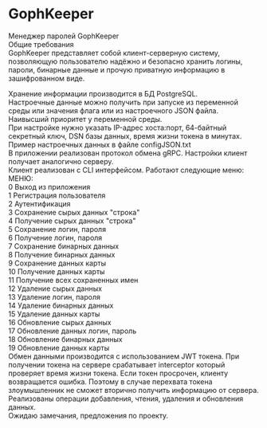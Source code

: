 # GophKeeper
Менеджер паролей GophKeeper  
Общие требования  
GophKeeper представляет собой клиент-серверную систему, позволяющую пользователю надёжно и безопасно хранить логины, пароли, бинарные данные и прочую приватную информацию в зашифрованном виде.  

Хранение информации производится в БД PostgreSQL.  
Настроечные данные можно получить при запуске из переменной среды или значения флага или из настроечного JSON файла. Наивысший приоритет у переменной среды.  
При настройке нужно указать IP-адрес хоста:порт, 64-байтный секретный ключ, DSN базы данных, время жизни токена в минутах.  
Пример настроечных данных в файле configJSON.txt  
В приложении реализован протокол обмена gRPC. Настройки клиент получает аналогично серверу.  
Клиент реализован с CLI интерфейсом. Работают следующие меню:  
МЕНЮ:  
0 Выход из приложения  
1 Регистрация пользователя  
2 Аутентификация  
3 Сохранение сырых данных "строка"  
4 Получение сырых данных "строка"  
5 Сохранение логин, пароля  
6 Получение логин, пароля  
7 Сохранение бинарных данных  
8 Получение бинарных данных  
9 Сохранение данных карты  
10 Получение данных карты  
11 Получение всех сохраненных имен  
12 Удаление сырых данных  
13 Удаление логин, пароля  
14 Удаление бинарных данных  
15 Удаление данных карты  
16 Обновление сырых данных  
17 Обновление данных логин, пароль  
18 Обновление бинарных данных  
19 Обновление данных карты  
Обмен данными производится с использованием JWT токена. При получении токена на сервере срабатывает interceptor который проверяет время жизни токена. Если токен просрочен, клиенту возвращается ошибка. Поэтому в случае перехвата токена злоумышленник не сможет вторично получить информацию от сервера.  
Реализованы операции добавления, чтения, удаления и обновления данных.    
Ожидаю замечания, предложения по проекту.  